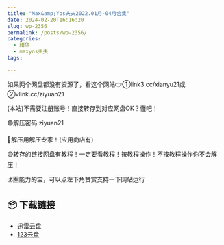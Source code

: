 ```yaml
---
title: "Max&amp;Yos夫夫2022.01月-04月合集"
date: 2024-02-20T16:16:20
slug: wp-2356
permalink: /posts/wp-2356/
categories:
  - 精华
  - maxyos夫夫
tags:

---
```


如果两个网盘都没有资源了，看这个网站👉①link3.cc/xianyu21或②vlink.cc/ziyuan21

(本站)不需要注册账号！直接转存到对应网盘OK？懂吧！

🟢解压密码:ziyuan21

🔵解压用解压专家！(应用商店有)

🟡转存的链接网盘有教程！一定要看教程！按教程操作！不按教程操作你不会解压！

💰🈶能力的宝，可以点左下角赞赏支持一下网站运行

## 📦 下载链接
- [迅雷云盘](https://blziyuan21.com/pay-download/2356?key=d697c05ecb&down_id=0)
- [123云盘](https://blziyuan21.com/pay-download/2356?key=d697c05ecb&down_id=1)

